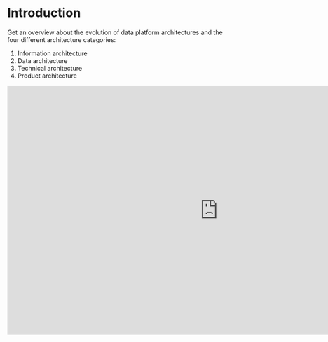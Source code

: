 # Introduction

Get an overview about the evolution of data platform architectures and the four different architecture categories:

1. Information architecture
2. Data architecture
3. Technical architecture
4. Product architecture

<iframe src="https://docs.google.com/presentation/d/e/2PACX-1vQjmN2dyDpnKig8NeAcCSmQ1wtaB4SFxJY4NY8DdNtsKTqTSvnDAR5PeV6aLOG0JsKTrg5M5P6toHnE/embed?start=false&loop=false&delayms=3000" frameborder="0" width="960" height="569" allowfullscreen="true" mozallowfullscreen="true" webkitallowfullscreen="true"></iframe>
